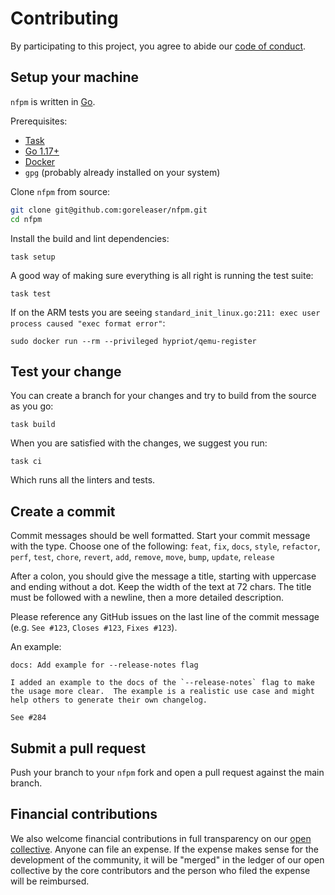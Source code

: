# Contributing

By participating to this project, you agree to abide our [code of conduct](https://github.com/goreleaser/nfpm/blob/main/CODE_OF_CONDUCT.md).

## Setup your machine

`nfpm` is written in [Go](https://golang.org/).

Prerequisites:

- [Task](https://taskfile.dev/#/installation)
- [Go 1.17+](https://golang.org/doc/install)
- [Docker](https://www.docker.com/)
- `gpg` (probably already installed on your system)

Clone `nfpm` from source:

```sh
git clone git@github.com:goreleaser/nfpm.git
cd nfpm
```

Install the build and lint dependencies:

```console
task setup
```

A good way of making sure everything is all right is running the test suite:

```console
task test
```

If on the ARM tests you are seeing `standard_init_linux.go:211: exec user process caused "exec format error"`:

```console
sudo docker run --rm --privileged hypriot/qemu-register
```

## Test your change

You can create a branch for your changes and try to build from the source as you go:

```console
task build
```

When you are satisfied with the changes, we suggest you run:

```console
task ci
```

Which runs all the linters and tests.

## Create a commit

Commit messages should be well formatted.
Start your commit message with the type. Choose one of the following:
`feat`, `fix`, `docs`, `style`, `refactor`, `perf`, `test`, `chore`, `revert`, `add`, `remove`, `move`, `bump`, `update`, `release`

After a colon, you should give the message a title, starting with uppercase and ending without a dot.
Keep the width of the text at 72 chars.
The title must be followed with a newline, then a more detailed description.

Please reference any GitHub issues on the last line of the commit message (e.g. `See #123`, `Closes #123`, `Fixes #123`).

An example:

```
docs: Add example for --release-notes flag

I added an example to the docs of the `--release-notes` flag to make
the usage more clear.  The example is a realistic use case and might
help others to generate their own changelog.

See #284
```

## Submit a pull request

Push your branch to your `nfpm` fork and open a pull request against the main branch.

## Financial contributions

We also welcome financial contributions in full transparency on our [open collective](https://opencollective.com/goreleaser).
Anyone can file an expense. If the expense makes sense for the development of the community, it will be "merged" in the ledger of our open collective by the core contributors and the person who filed the expense will be reimbursed.

